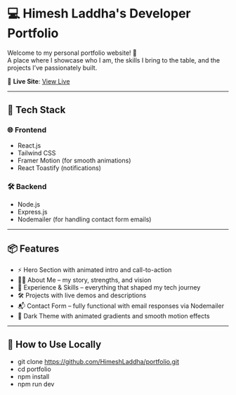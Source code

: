 # 💻 Himesh Laddha's Developer Portfolio

Welcome to my personal portfolio website! 🚀  
A place where I showcase who I am, the skills I bring to the table, and the projects I’ve passionately built.

🔗 **Live Site**: [View Live](https://himesh-portfolio-delta.vercel.app)

---

## 🧠 Tech Stack

### 🌐 Frontend
- React.js
- Tailwind CSS
- Framer Motion (for smooth animations)
- React Toastify (notifications)

### 🛠 Backend
- Node.js
- Express.js
- Nodemailer (for handling contact form emails)

---

## 📦 Features

- ⚡ Hero Section with animated intro and call-to-action
- 🧑‍💼 About Me – my story, strengths, and vision
- 💼 Experience & Skills – everything that shaped my tech journey
- 🛠 Projects with live demos and descriptions
- 📬 Contact Form – fully functional with email responses via Nodemailer
- 🎨 Dark Theme with animated gradients and smooth motion effects

---

## 📝 How to Use Locally

- git clone https://github.com/HimeshLaddha/portfolio.git
- cd portfolio
- npm install
- npm run dev
